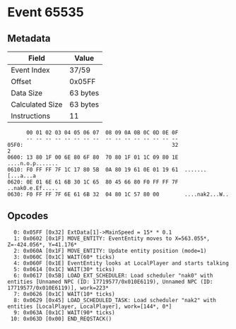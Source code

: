 # Event 65535

## Metadata

| Field           | Value    |
|-----------------|----------|
| Event Index     | 37/59    |
| Offset          | 0x05FF   |
| Data Size       | 63 bytes |
| Calculated Size | 63 bytes |
| Instructions    | 11       |

```
      00 01 02 03 04 05 06 07  08 09 0A 0B 0C 0D 0E 0F
      -- -- -- -- -- -- -- --  -- -- -- -- -- -- -- --
05F0:                                               32                 2
0600: 13 80 1F 00 6E 80 6F 80  70 80 1F 01 1C 09 80 1E  ....n.o.p.......
0610: F0 FF FF 7F 1C 17 80 5B  0A 80 19 61 0E 01 19 61  .......[...a...a
0620: 0E 01 6E 61 6B 30 1C 65  80 45 66 80 F0 FF FF 7F  ..nak0.e.Ef.....
0630: F0 FF FF 7F 6E 61 6B 32  04 80 1C 57 80 00        ....nak2...W..  
```

## Opcodes

```
  0: 0x05FF [0x32] ExtData[1]->MainSpeed = 15* * 0.1
  1: 0x0602 [0x1F] MOVE_ENTITY: EventEntity moves to X=563.055*, Z=-424.056*, Y=41.176*
  2: 0x060A [0x1F] MOVE_ENTITY: Update entity position (mode=1)
  3: 0x060C [0x1C] WAIT(60* ticks)
  4: 0x060F [0x1E] EventEntity looks at LocalPlayer and starts talking
  5: 0x0614 [0x1C] WAIT(30* ticks)
  6: 0x0617 [0x5B] LOAD_EXT_SCHEDULER: Load scheduler "nak0" with entities [Unnamed NPC (ID: 17719577/0x010E6119), Unnamed NPC (ID: 17719577/0x010E6119)], work=223*
  7: 0x0626 [0x1C] WAIT(10* ticks)
  8: 0x0629 [0x45] LOAD_SCHEDULED_TASK: Load scheduler "nak2" with entities [LocalPlayer, LocalPlayer], work=[144*, 0*]
  9: 0x063A [0x1C] WAIT(90* ticks)
 10: 0x063D [0x00] END_REQSTACK()
```
